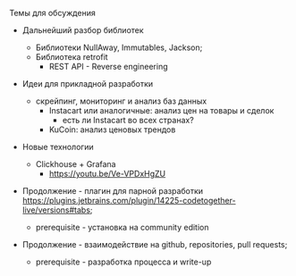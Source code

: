 Темы для обсуждения

- Дальнейший разбор библиотек
  - Библиотеки NullAway, Immutables, Jackson;
  - Библиотека retrofit
    - REST API - Reverse engineering

- Идеи для прикладной разработки
  - скрейпинг, мониторинг и анализ баз данных
    - Instacart или аналогичные: анализ цен на товары и сделок
      - есть ли Instacart во всех странах?
    - KuCoin: анализ ценовых трендов
- Новые технологии
  - Clickhouse + Grafana
    - https://youtu.be/Ve-VPDxHgZU 

- Продолжение - плагин для парной разработки https://plugins.jetbrains.com/plugin/14225-codetogether-live/versions#tabs;
  - prerequisite - установка на community edition
- Продолжение - взаимодействие на github, repositories, pull requests;
  - prerequisite - разработка процесса и write-up 
